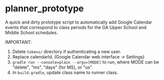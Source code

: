 # planner_prototype

A quick and dirty prototype script to automatically add Google Calendar events that correspond to class periods for the GA Upper School and Middle School schedules.

IMPORTANT:
1. Delete `tokens/` directory if authenticating a new user.
2. Replace calendarId. (Google Calendar web interface -> Settings)
3. `gradle run --console=plain --args=[MODE]` to run, where MODE can be "delete", "ms", "days" (for MS), or "us".
4. In `build.gradle`, update class name to runner class.